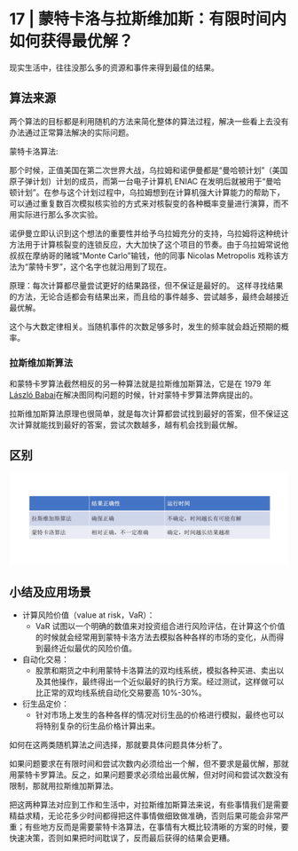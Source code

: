 # 17 | 蒙特卡洛与拉斯维加斯：有限时间内如何获得最优解？
现实生活中，往往没那么多的资源和事件来得到最佳的结果。

## 算法来源
两个算法的目标都是利用随机的方法来简化整体的算法过程，解决一些看上去没有办法通过正常算法解决的实际问题。

蒙特卡洛算法:

那个时候，正值美国在第二次世界大战，乌拉姆和诺伊曼都是“曼哈顿计划”（美国原子弹计划）计划的成员，而第一台电子计算机 ENIAC 在发明后就被用于“曼哈顿计划”。在参与这个计划过程中，乌拉姆想到在计算机强大计算能力的帮助下，可以通过重复数百次模拟核实验的方式来对核裂变的各种概率变量进行演算，而不用实际进行那么多次实验。

诺伊曼立即认识到这个想法的重要性并给予乌拉姆充分的支持，乌拉姆将这种统计方法用于计算核裂变的连锁反应，大大加快了这个项目的节奏。由于乌拉姆常说他叔叔在摩纳哥的赌城“Monte Carlo”输钱，他的同事 Nicolas Metropolis 戏称该方法为“蒙特卡罗”，这个名字也就沿用到了现在。

原理：每次计算都尽量尝试更好的结果路径，但不保证是最好的。
这样寻找结果的方法，无论合适都会有结果出来，而且给的事件越多、尝试越多，最终会越接近最优解。

这个与大数定律相关。当随机事件的次数足够多时，发生的频率就会趋近预期的概率。

### 拉斯维加斯算法
和蒙特卡罗算法截然相反的另一种算法就是拉斯维加斯算法，它是在 1979 年[László Babai](https://en.wikipedia.org/wiki/L%C3%A1szl%C3%B3_Babai)在解决图同构问题的时候，针对蒙特卡罗算法弊病提出的。

拉斯维加斯算法原理也很简单，就是每次计算都尝试找到最好的答案，但不保证这次计算就能找到最好的答案，尝试次数越多，越有机会找到最优解。

## 区别
![avatar](./../images/17_monte.png)

## 小结及应用场景
-   计算风险价值（value at risk，VaR）：
    -   VaR 试图以一个明确的数值来对投资组合进行风险评估，在计算这个价值的时候就会经常用到蒙特卡洛方法去模拟各种各样的市场的变化，从而得到最终近似最优的风险价值。
-   自动化交易：
    -   股票和期货之中利用蒙特卡洛算法的双均线系统，模拟各种买进、卖出以及其他操作，最终得出一个近似最好的执行方案。经过测试，这样做可以比正常的双均线系统自动化交易要高 10%-30%。
-   衍生品定价：
    -   针对市场上发生的各种各样的情况对衍生品的价格进行模拟，最终也可以将特别复杂的衍生品价格计算出来。

如何在这两类随机算法之间选择，那就要具体问题具体分析了。

如果问题要求在有限时间和尝试次数内必须给出一个解，但不要求是最优解，那就用蒙特卡罗算法。反之，如果问题要求必须给出最优解，但对时间和尝试次数没有限制，那就用拉斯维加斯算法。

把这两种算法对应到工作和生活中，对拉斯维加斯算法来说，有些事情我们是需要精益求精，无论花多少时间都得把这件事情做细致做准确，否则后果可能会非常严重；有些地方反而是需要蒙特卡洛算法，在事情有大概比较清晰的方案的时候，要快速决策，否则如果把时间耽误了，反而最后获得的结果会更糟。